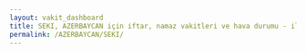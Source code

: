```yaml
---
layout: vakit_dashboard
title: SEKI, AZERBAYCAN için iftar, namaz vakitleri ve hava durumu - ilçe/eyalet seç
permalink: /AZERBAYCAN/SEKI/
---
```


<script type="text/javascript">
  var GLOBAL_COUNTRY = 'AZERBAYCAN';
  var GLOBAL_CITY = 'SEKI';
  var GLOBAL_STATE = '';
  var lat = 72;
  var lon = 21;
</script>
